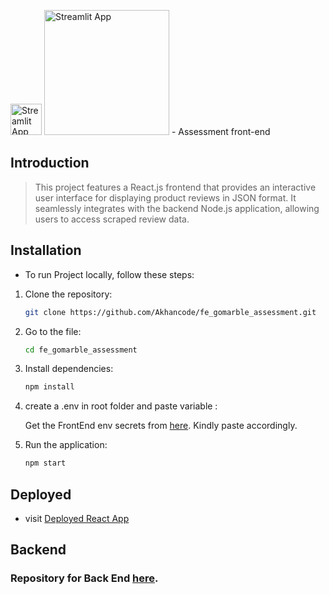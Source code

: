 <img src="http://gomarble-assessment.centralindia.cloudapp.azure.com/static/media/logo.c997e5e8b72a6f7a15aa00ff12ea433e.svg" alt="Streamlit App" width="50"/> <img src="http://gomarble-assessment.centralindia.cloudapp.azure.com/static/media/logo-text.caad81f7757ac9f3b956bf5211a50d07.svg" alt="Streamlit App" width="200"/> - Assessment front-end


## Introduction

>This project features a React.js frontend that provides an interactive user interface for displaying product reviews in JSON format. It seamlessly integrates with the backend Node.js application, allowing users to access scraped review data.
>

## Installation

- To run Project locally, follow these steps:

1. Clone the repository:

    ```bash
    git clone https://github.com/Akhancode/fe_gomarble_assessment.git
 
    ```
1. Go to the file:

    ```bash
    cd fe_gomarble_assessment
    ```
2. Install dependencies:

    ```bash
    npm install 
    ```
3. create a .env in root folder and paste variable :

    Get the FrontEnd env secrets from  [here](https://drive.google.com/file/d/18eSeu61sOqWrhM8SK-fo3ncUgC-r-mEi/view?usp=sharing). Kindly paste accordingly.
     
4. Run the application:

    ```bash
    npm start
    ```
     


## Deployed 
   - visit  [Deployed React App  ](http://gomarble-assessment.centralindia.cloudapp.azure.com)


## Backend
   ### Repository for Back End [here](https://github.com/Akhancode/be_gomarble_assessment). 








